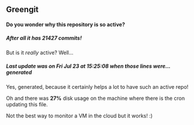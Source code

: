 ## Greengit

#### Do you wonder why this repository is so active?

##### After all it has 21427 commits!

But is it *really* active? Well...

##### Last update was on Fri Jul 23 at 15:25:08 when those lines were... generated

Yes, generated, because it certainly helps a lot to have such an active repo!

Oh and there was **27%** disk usage on the machine
where there is the cron updating this file.

Not the best way to monitor a VM in the cloud but it works! :)
